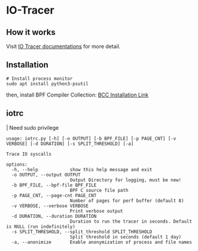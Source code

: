 # IO-Tracer

## How it works
Visit [IO Tracer documentations](https://raflyhangga.github.io/iotracerdocs/) for more detail.

## Installation
```
# Install process monitor
sudo apt install python3-psutil
```

then, install BPF Compiler Collection: [BCC Installation Link](https://github.com/iovisor/bcc/blob/master/INSTALL.md)  

## iotrc
| Need sudo privilege
```
usage: iotrc.py [-h] [-o OUTPUT] [-b BPF_FILE] [-p PAGE_CNT] [-v VERBOSE] [-d DURATION] [-s SPLIT_THRESHOLD] [-a]

Trace IO syscalls

options:
  -h, --help            show this help message and exit
  -o OUTPUT, --output OUTPUT
                        Output Directory for logging, must be new!
  -b BPF_FILE, --bpf-file BPF_FILE
                        BPF C source file path
  -p PAGE_CNT, --page-cnt PAGE_CNT
                        Number of pages for perf buffer (default 8)
  -v VERBOSE, --verbose VERBOSE
                        Print verbose output
  -d DURATION, --duration DURATION
                        Duration to run the tracer in seconds. Default is NULL (run indefinitely)
  -s SPLIT_THRESHOLD, --split_threshold SPLIT_THRESHOLD
                        Split threshold in seconds (default 1 day)
  -a, --anonimize       Enable anonymization of process and file names
```
